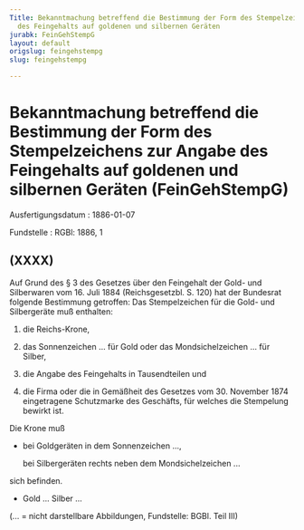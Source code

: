 ```yaml
---
Title: Bekanntmachung betreffend die Bestimmung der Form des Stempelzeichens zur Angabe
  des Feingehalts auf goldenen und silbernen Geräten
jurabk: FeinGehStempG
layout: default
origslug: feingehstempg
slug: feingehstempg

---
```


# Bekanntmachung betreffend die Bestimmung der Form des Stempelzeichens zur Angabe des Feingehalts auf goldenen und silbernen Geräten (FeinGehStempG)

Ausfertigungsdatum :   1886-01-07

Fundstelle
:   RGBl: 1886, 1



## (XXXX)

Auf Grund des § 3 des Gesetzes über den Feingehalt der Gold- und
Silberwaren vom 16. Juli 1884 (Reichsgesetzbl. S. 120) hat der
Bundesrat folgende Bestimmung getroffen:
Das Stempelzeichen für die Gold- und Silbergeräte muß enthalten:

1.  die Reichs-Krone,


2.  das Sonnenzeichen
    ... für Gold oder das Mondsichelzeichen
    ... für Silber,


3.  die Angabe des Feingehalts in Tausendteilen und


4.  die Firma oder die in Gemäßheit des
    Gesetzes vom 30. November 1874                    eingetragene
    Schutzmarke des Geschäfts, für welches die Stempelung bewirkt ist.



Die Krone muß

*   bei Goldgeräten in dem Sonnenzeichen
    ...,

    bei Silbergeräten rechts neben dem Mondsichelzeichen
    ...



sich befinden.

*   Gold
    ... Silber
    ...



(... = nicht darstellbare Abbildungen,
Fundstelle: BGBl. Teil III)

